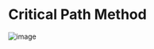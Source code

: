 # Critical Path Method

![image](https://github.com/user-attachments/assets/5226b16a-b52d-47c2-82e1-104dbf674906)
